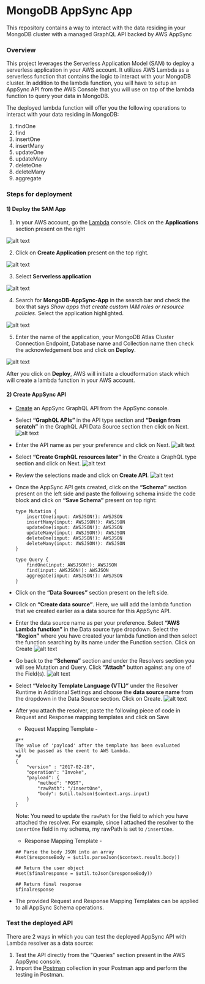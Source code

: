 # MongoDB AppSync App

This repository contains a way to interact with the data residing in your MongoDB cluster with a managed GraphQL API backed by AWS AppSync

### Overview

This project leverages the Serverless Application Model (SAM) to deploy a serverless application in your AWS account. It utilizes AWS Lambda as a serverless function that contains the logic to interact with your MongoDB cluster. In addition to the lambda function, you will have to setup an AppSync API from the AWS Console that you will use on top of the lambda function to query your data in MongoDB.

The deployed lambda function will offer you the following operations to interact with your data residing in MongoDB:
1. findOne
2. find
3. insertOne
4. insertMany
5. updateOne
6. updateMany
7. deleteOne
8. deleteMany
9. aggregate

### Steps for deployment 

#### 1) Deploy the SAM App

1) In your AWS account, go the [Lambda](https://us-east-1.console.aws.amazon.com/lambda/home?region=us-east-1#/functions) console. Click on the **Applications** section present on the right

![alt text](<images/Lambda_Applications.png>)

2) Click on **Create Application** present on the top right.

![alt text](<images/Create_Application.png>)

3) Select **Serverless application**

![alt text](<images/Serverless_Applications.png>)

4) Search for **MongoDB-AppSync-App** in the search bar and check the box that says *Show apps that create custom IAM roles or resource policies*. Select the application highlighted.

![alt text](<images/AppSync_App.png>)

5) Enter the name of the application, your MongoDB Atlas Cluster Connection Endpoint, Database name and Collection name then check the acknowledgement box and click on **Deploy**.

![alt text](<images/App_Deployment.png>)

After you click on **Deploy**, AWS will initiate a cloudformation stack which will create a lambda function in your AWS account.

#### 2) Create AppSync API

- [Create](https://docs.aws.amazon.com/appsync/latest/devguide/quickstart.html) an AppSync GraphQL API from the AppSync console.
- Select **“GraphQL APIs”** in the API type section and **“Design from scratch”** in the GraphQL API Data Source section then click on Next.
![alt text](/images/Create_AppSync_API.png)
- Enter the API name as per your preference and click on Next.
![alt text](/images/AppSync_API_Name.png)
- Select **“Create GraphQL resources later”** in the Create a GraphQL type section and click on Next.
![alt text](/images/Creat_GraphQL_resources_later.png)
- Review the selections made and click on **Create API**.
![alt text](/images/Review_Create_AppSync_API.png)
- Once the AppSync API gets created, click on the **“Schema”** section present on the left side and paste the following schema inside the code block and click on **“Save Schema”** present on top right:
    ```
    type Mutation {
        insertOne(input: AWSJSON!): AWSJSON
        insertMany(input: AWSJSON!): AWSJSON
        updateOne(input: AWSJSON!): AWSJSON
        updateMany(input: AWSJSON!): AWSJSON
        deleteOne(input: AWSJSON!): AWSJSON
        deleteMany(input: AWSJSON!): AWSJSON
    }

    type Query {
        findOne(input: AWSJSON!): AWSJSON
        find(input: AWSJSON!): AWSJSON
        aggregate(input: AWSJSON!): AWSJSON
    }
    ```
- Click on the **“Data Sources”** section present on the left side.
- Click on **“Create data source”**. Here, we will add the lambda function that we created earlier as a data source for this AppSync API.
- Enter the data source name as per your preference. Select **“AWS Lambda function”** in the Data source type dropdown. Select the **“Region”** where you have created your lambda function and then select the function searching by its name under the Function section. Click on Create
![alt text](/images/Create_Data_Source.png)
- Go back to the **“Schema”** section and under the Resolvers section you will see Mutation and Query. Click **“Attach”** button against any one of the Field(s).
![alt text](/images/Attach_Data_source.png)
- Select **“Velocity Template Language (VTL)”** under the Resolver Runtime in Additional Settings and choose the **data source name** from the dropdown in the Data Source section. Click on Create.
![alt text](/images/Attach_Resolver.png)
- After you attach the resolver, paste the following piece of code in Request and Response mapping templates and click on Save
    - Request Mapping Template - 
    ```
    #**
    The value of 'payload' after the template has been evaluated
    will be passed as the event to AWS Lambda.
    *#
    {
        "version" : "2017-02-28",
        "operation": "Invoke",
        "payload": {
            "method": "POST",
            "rawPath": "/insertOne",
            "body": $util.toJson($context.args.input)
        }
    }
    ```
    Note: You need to update the `rawPath` for the field to which you have attached the resolver. For example, since I attached the resolver to the `insertOne` field in my schema, my rawPath is set to `/insertOne`.

    - Response Mapping Template - 
    ```
    ## Parse the body JSON into an array
    #set($responseBody = $utils.parseJson($context.result.body))

    ## Return the user object
    #set($finalresponse = $util.toJson($responseBody))

    ## Return final response
    $finalresponse
    ```
- The provided Request and Response Mapping Templates can be applied to all AppSync Schema operations.

### Test the deployed API

There are 2 ways in which you can test the deployed AppSync API with Lambda resolver as a data source:
1. Test the API directly from the "Queries" section present in the AWS AppSync console.
2. Import the [Postman](/postman.json) collection in your Postman app and perform the testing in Postman.